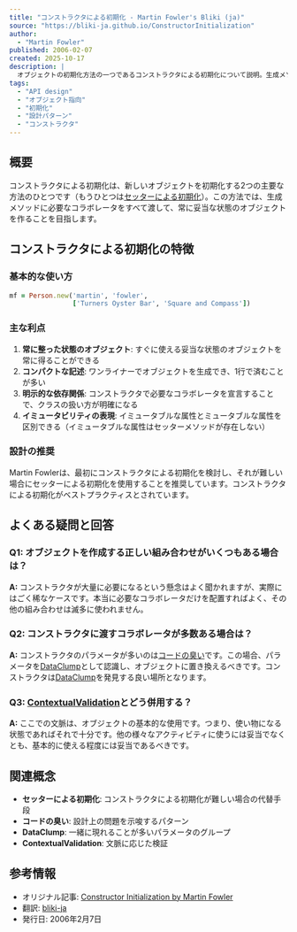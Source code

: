 ```yaml
---
title: "コンストラクタによる初期化 - Martin Fowler's Bliki (ja)"
source: "https://bliki-ja.github.io/ConstructorInitialization"
author:
  - "Martin Fowler"
published: 2006-02-07
created: 2025-10-17
description: |
  オブジェクトの初期化方法の一つであるコンストラクタによる初期化について説明。生成メソッドに必要なコラボレータをすべて渡し、常に妥当な状態のオブジェクトを作る方法。セッターによる初期化との比較や、イミュータブルな属性と更新可能な属性の区別についても解説。
tags:
  - "API design"
  - "オブジェクト指向"
  - "初期化"
  - "設計パターン"
  - "コンストラクタ"
---
```


## 概要

コンストラクタによる初期化は、新しいオブジェクトを初期化する2つの主要な方法のひとつです（もうひとつは[セッターによる初期化](/SetterInitialization)）。この方法では、生成メソッドに必要なコラボレータをすべて渡して、常に妥当な状態のオブジェクトを作ることを目指します。

## コンストラクタによる初期化の特徴

### 基本的な使い方

```ruby
mf = Person.new('martin', 'fowler',
                ['Turners Oyster Bar', 'Square and Compass'])
```

### 主な利点

1. **常に整った状態のオブジェクト**: すぐに使える妥当な状態のオブジェクトを常に得ることができる
2. **コンパクトな記述**: ワンライナーでオブジェクトを生成でき、1行で済むことが多い
3. **明示的な依存関係**: コンストラクタで必要なコラボレータを宣言することで、クラスの扱い方が明確になる
4. **イミュータビリティの表現**: イミュータブルな属性とミュータブルな属性を区別できる（イミュータブルな属性はセッターメソッドが存在しない）

### 設計の推奨

Martin Fowlerは、最初にコンストラクタによる初期化を検討し、それが難しい場合にセッターによる初期化を使用することを推奨しています。コンストラクタによる初期化がベストプラクティスとされています。

## よくある疑問と回答

### Q1: オブジェクトを作成する正しい組み合わせがいくつもある場合は？

**A:** コンストラクタが大量に必要になるという懸念はよく聞かれますが、実際にはごく稀なケースです。本当に必要なコラボレータだけを配置すればよく、その他の組み合わせは滅多に使われません。

### Q2: コンストラクタに渡すコラボレータが多数ある場合は？

**A:** コンストラクタのパラメータが多いのは[コードの臭い](/CodeSmell)です。この場合、パラメータを[DataClump](/DataClump)として認識し、オブジェクトに置き換えるべきです。コンストラクタは[DataClump](/DataClump)を発見する良い場所となります。

### Q3: [ContextualValidation](/ContextualValidation)とどう併用する？

**A:** ここでの文脈は、オブジェクトの基本的な使用です。つまり、使い物になる状態であればそれで十分です。他の様々なアクティビティに使うには妥当でなくとも、基本的に使える程度には妥当であるべきです。

## 関連概念

- **セッターによる初期化**: コンストラクタによる初期化が難しい場合の代替手段
- **コードの臭い**: 設計上の問題を示唆するパターン
- **DataClump**: 一緒に現れることが多いパラメータのグループ
- **ContextualValidation**: 文脈に応じた検証

## 参考情報

- オリジナル記事: [Constructor Initialization by Martin Fowler](https://martinfowler.com/bliki/ConstructorInitialization.html)
- 翻訳: [bliki-ja](https://github.com/bliki-ja)
- 発行日: 2006年2月7日
